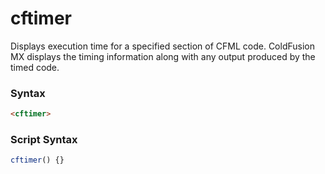 # cftimer

Displays execution time for a specified section of
 CFML code. ColdFusion MX displays the timing information
 along with any output produced by the timed code.

### Syntax

```html
<cftimer>
```

### Script Syntax

```javascript
cftimer() {}
```
